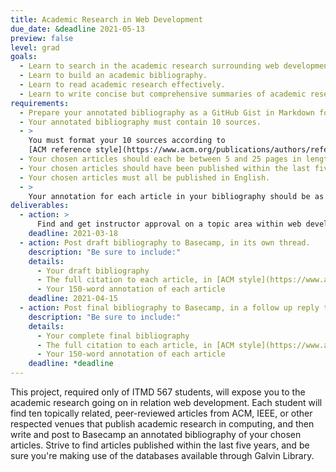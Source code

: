 ```yaml
---
title: Academic Research in Web Development
due_date: &deadline 2021-05-13
preview: false
level: grad
goals:
  - Learn to search in the academic research surrounding web development.
  - Learn to build an academic bibliography.
  - Learn to read academic research effectively.
  - Learn to write concise but comprehensive summaries of academic research.
requirements:
  - Prepare your annotated bibliography as a GitHub Gist in Markdown format.
  - Your annotated bibliography must contain 10 sources.
  - >
    You must format your 10 sources according to
    [ACM reference style](https://www.acm.org/publications/authors/reference-formatting).
  - Your chosen articles should each be between 5 and 25 pages in length.
  - Your chosen articles should have been published within the last five years.
  - Your chosen articles must all be published in English.
  - >
    Your annotation for each article in your bibliography should be as close to 150 words long as possible (neither substantially longer nor shorter).
deliverables:
  - action: >
      Find and get instructor approval on a topic area within web development for your bibliography.
    deadline: 2021-03-18
  - action: Post draft bibliography to Basecamp, in its own thread.
    description: "Be sure to include:"
    details:
      - Your draft bibliography
      - The full citation to each article, in [ACM style](https://www.acm.org/publications/authors/reference-formatting)
      - Your 150-word annotation of each article
    deadline: 2021-04-15
  - action: Post final bibliography to Basecamp, in a follow up reply to your original thread.
    description: "Be sure to include:"
    details:
      - Your complete final bibliography
      - The full citation to each article, in [ACM style](https://www.acm.org/publications/authors/reference-formatting)
      - Your 150-word annotation of each article
    deadline: *deadline
---
```


This project, required only of ITMD 567 students, will expose you to the academic research going on
in relation web development. Each student will find ten topically related, peer-reviewed articles
from ACM, IEEE, or other respected venues that publish academic research in computing, and then
write and post to Basecamp an annotated bibliography of your chosen articles. Strive to find
articles published within the last five years, and be sure you're making use of the databases
available through Galvin Library.
